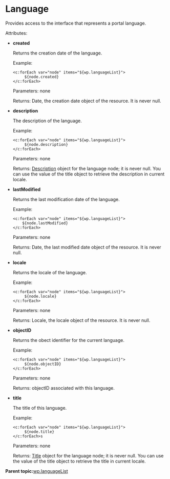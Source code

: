 # Language 

Provides access to the interface that represents a portal language.

Attributes:

-   **created**

    Returns the creation date of the language.

    Example:

    ```
    <c:forEach var="node" items="${wp.languageList}">
         ${node.created}
    </c:forEach>
    ```

    Parameters: none

    Returns: Date, the creation date object of the resource. It is never null.

-   **description**

    The description of the language.

    Example:

    ```
    <c:forEach var="node" items="${wp.languageList}">
         ${node.description}
    </c:forEach>
    ```

    Parameters: none

    Returns: [Description](themeopt_el_bean_description.md) object for the language node; it is never null. You can use the value of the title object to retrieve the description in current locale.

-   **lastModified**

    Returns the last modification date of the language.

    Example:

    ```
    <c:forEach var="node" items="${wp.languageList}">
        ${node.lastModified}
    </c:forEach>
    ```

    Parameters: none

    Returns: Date, the last modified date object of the resource. It is never null.

-   **locale**

    Returns the locale of the language.

    Example:

    ```
    <c:forEach var="node" items="${wp.languageList}">
         ${node.locale}
    </c:forEach>
    ```

    Parameters: none

    Returns: Locale, the locale object of the resource. It is never null.

-   **objectID**

    Returns the obect identifier for the current language.

    Example:

    ```
    <c:forEach var="node" items="${wp.languageList}">
         ${node.objectID}
    </c:forEach>
    ```

    Parameters: none

    Returns: objectID associated with this language.

-   **title**

    The title of this language.

    Example:

    ```
    <c:forEach var="node" items="${wp.languageList}">
         ${node.title}
    </c:forEach>s
    ```

    Parameters: none

    Returns: [Title](themeopt_el_bean_title.md) object for the language node; it is never null. You can use the value of the title object to retrieve the title in current locale.


**Parent topic:**[wp.languageList ](../dev-theme/themeopt_el_bean_lang_list.md)

